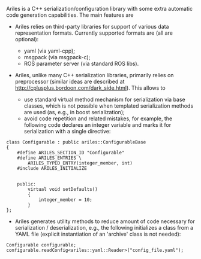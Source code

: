 Ariles is a C++ serialization/configuration library with some extra automatic
code generation capabilities. The main features are

* Ariles relies on third-party libraries for support of various data
  representation formats. Currently supported formats are (all are optional):
  - yaml (via yaml-cpp);
  - msgpack (via msgpack-c);
  - ROS parameter server (via standard ROS libs).

* Ariles, unlike many C++ serialization libraries, primarily relies on
  preprocessor (similar ideas are described at
  http://cplusplus.bordoon.com/dark_side.html). This allows to
  - use standard virtual method mechanism for serialization via base classes,
    which is not possible when templated serialization methods are used (as,
    e.g., in boost serialization);
  - avoid code repetition and related mistakes, for example, the following code
    declares an integer variable and marks it for serialization with a single
    directive:
```
class Configurable : public ariles::ConfigurableBase
{
    #define ARILES_SECTION_ID "Configurable"
    #define ARILES_ENTRIES \
        ARILES_TYPED_ENTRY(integer_member, int)
    #include ARILES_INITIALIZE


    public:
        virtual void setDefaults()
        {
            integer_member = 10;
        }
};
```

* Ariles generates utility methods to reduce amount of code necessary for
  serialization / deserialization, e.g., the following initializes a class from
  a YAML file (explicit instantiation of an 'archive' class is not needed):
```
Configurable configurable;
configurable.readConfig<ariles::yaml::Reader>("config_file.yaml");
```
